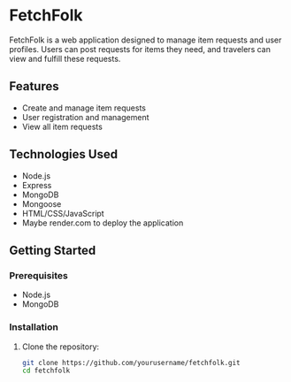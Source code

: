 # FetchFolk

FetchFolk is a web application designed to manage item requests and user profiles. Users can post requests for items they need, and travelers can view and fulfill these requests.

## Features

- Create and manage item requests
- User registration and management
- View all item requests

## Technologies Used

- Node.js
- Express
- MongoDB
- Mongoose
- HTML/CSS/JavaScript
- Maybe render.com to deploy the application

## Getting Started

### Prerequisites

- Node.js
- MongoDB

### Installation

1. Clone the repository:
   ```bash
   git clone https://github.com/yourusername/fetchfolk.git
   cd fetchfolk
